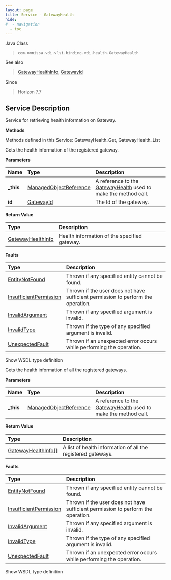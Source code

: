 ```yaml
---
layout: page
title: Service - GatewayHealth
hide:
#  - navigation
  - toc
---
```








Java Class
> `com.omnissa.vdi.vlsi.binding.vdi.health.GatewayHealth`

See also
> [GatewayHealthInfo](vdi.health.GatewayHealth.GatewayHealthInfo.md), [GatewayId](vdi.entity.GatewayId.md)

Since
> Horizon 7.7





## Service Description

Service for retrieving health information on Gateway.

**Methods**

Methods defined in this Service:
GatewayHealth_Get, GatewayHealth_List




Gets the health information of the registered gateway.

**Parameters**

 Name | Type | Description
:---|:---|:---
**_this**| [ManagedObjectReference](vmodl.ManagedObjectReference.md)|  A reference to the [GatewayHealth](vdi.health.GatewayHealth.md) used to make the method call.
**id**| [GatewayId](vdi.entity.GatewayId.md)|  The Id of the gateway.




**Return Value**

Type | Description
:---|:---
[GatewayHealthInfo](vdi.health.GatewayHealth.GatewayHealthInfo.md)| Health information of the specified gateway.



**Faults**

Type | Description
:---|:---
[EntityNotFound](vdi.fault.EntityNotFound.md)| Thrown if any specified entity cannot be found.
[InsufficientPermission](vdi.fault.InsufficientPermission.md)| Thrown if the user does not have sufficient permission to perform the operation.
[InvalidArgument](vdi.fault.InvalidArgument.md)| Thrown if any specified argument is invalid.
[InvalidType](vdi.fault.InvalidType.md)| Thrown if the type of any specified argument is invalid.
[UnexpectedFault](vdi.fault.UnexpectedFault.md)| Thrown if an unexpected error occurs while performing the operation.

Show WSDL type definition







Gets the health information of all the registered gateways.

**Parameters**

 Name | Type | Description
:---|:---|:---
**_this**| [ManagedObjectReference](vmodl.ManagedObjectReference.md)|  A reference to the [GatewayHealth](vdi.health.GatewayHealth.md) used to make the method call.



**Return Value**

Type | Description
:---|:---
[GatewayHealthInfo[]](vdi.health.GatewayHealth.GatewayHealthInfo.md)| A list of health information of all the registered gateways.



**Faults**

Type | Description
:---|:---
[EntityNotFound](vdi.fault.EntityNotFound.md)| Thrown if any specified entity cannot be found.
[InsufficientPermission](vdi.fault.InsufficientPermission.md)| Thrown if the user does not have sufficient permission to perform the operation.
[InvalidArgument](vdi.fault.InvalidArgument.md)| Thrown if any specified argument is invalid.
[InvalidType](vdi.fault.InvalidType.md)| Thrown if the type of any specified argument is invalid.
[UnexpectedFault](vdi.fault.UnexpectedFault.md)| Thrown if an unexpected error occurs while performing the operation.

Show WSDL type definition












 
